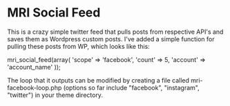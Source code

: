 MRI Social Feed
===============
This is a crazy simple twitter feed that pulls posts from respective API's and saves them as Wordpress
custom posts. I've added a simple function for pulling these posts from WP, which looks like this:

  mri_social_feed(array(
    'scope' => 'facebook',
    'count' => 5,
    'account' => 'account_name'
  ));

The loop that it outputs can be modified by creating a file called mri-facebook-loop.php (options so far include
"facebook", "instagram", "twitter") in your theme directory.
